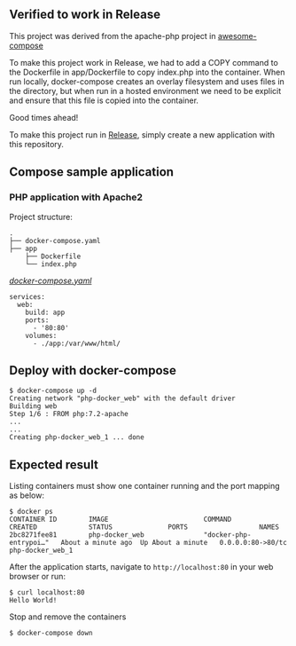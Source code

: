 ## Verified to work in Release

This project was derived from the apache-php project in [awesome-compose](https://github.com/docker/awesome-compose)

To make this project work in Release, we had to add a COPY command to the Dockerfile in app/Dockerfile to copy index.php into the container. When run locally, docker-compose creates an overlay filesystem and uses files in the directory, but when run in a hosted environment we need to be explicit and ensure that this file is copied into the container.

Good times ahead!

To make this project run in [Release](https://releaseapp.io), simply create a new application with this repository.

## Compose sample application

### PHP application with Apache2

Project structure:

```
.
├── docker-compose.yaml
├── app
    ├── Dockerfile
    └── index.php

```

[_docker-compose.yaml_](docker-compose.yaml)

```
services:
  web:
    build: app
    ports:
      - '80:80'
    volumes:
      - ./app:/var/www/html/
```

## Deploy with docker-compose

```
$ docker-compose up -d
Creating network "php-docker_web" with the default driver
Building web
Step 1/6 : FROM php:7.2-apache
...
...
Creating php-docker_web_1 ... done

```

## Expected result

Listing containers must show one container running and the port mapping as below:

```
$ docker ps
CONTAINER ID        IMAGE                        COMMAND                  CREATED             STATUS              PORTS                  NAMES
2bc8271fee81        php-docker_web               "docker-php-entrypoi…"   About a minute ago  Up About a minute   0.0.0.0:80->80/tc    php-docker_web_1
```

After the application starts, navigate to `http://localhost:80` in your web browser or run:

```
$ curl localhost:80
Hello World!
```

Stop and remove the containers

```
$ docker-compose down
```
